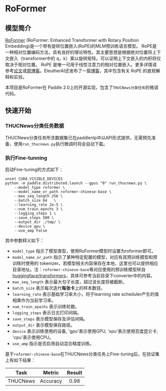 # RoFormer

## 模型简介

[RoFormer](https://arxiv.org/pdf/2104.09864.pdf) (RoFormer: Enhanced Transformer with Rotary Position Embedding)是一个带有旋转位置嵌入(RoPE)的MLM预训练语言模型。 RoPE是一种相对位置编码方法，具有良好的理论特性。其主要思想是根据绝对位置将上下文嵌入（transformer中的 q，k）乘以旋转矩阵。可以证明上下文嵌入的内积将仅取决于相对位置。
RoPE 是唯一可用于线性注意力的相对位置嵌入。更多详情请参考[论文](https://arxiv.org/pdf/2104.09864.pdf)或[原博客](https://kexue.fm/archives/8265)。EleutherAI还发布了一篇[博客](https://blog.eleuther.ai/rotary-embeddings/)，其中包含有关 RoPE 的直观解释和实验。

本项目是RoFormer在 Paddle 2.0上的开源实现，包含了`THUCNews分类任务`的微调代码。

## 快速开始
### THUCNews分类任务数据

THUCNews分类任务所含数据集已在paddlenlp中以API形式提供，无需预先准备，使用`run_thucnews.py`执行微调时将会自动下载。

### 执行Fine-tunning

启动Fine-tuning的方式如下：

```shell
unset CUDA_VISIBLE_DEVICES
python -m paddle.distributed.launch --gpus "0" run_thucnews.py \
    --model_type roformer \
    --model_name_or_path roformer-chinese-base \
    --max_seq_length 256 \
    --batch_size 64   \
    --learning_rate 2e-5 \
    --num_train_epochs 3 \
    --logging_steps 1 \
    --save_steps 500 \
    --output_dir ./tmp/ \
    --device gpu \
    --use_amp False
```

其中参数释义如下：
- `model_type` 指示了模型类型，使用RoFormer模型时设置为roformer即可。
- `model_name_or_path` 指示了某种特定配置的模型，对应有其预训练模型和预训练时使用的 tokenizer。若模型相关内容保存在本地，这里也可以提供相应目录地址。注：`roformer-chinese-base`等对应使用的预训练模型转自[huggingface/transformers](https://github.com/huggingface/transformers)，具体可参考当前目录下converter中的内容。
- `max_seq_length` 表示最大句子长度，超过该长度将被截断。
- `batch_size` 表示每次迭代**每张卡**上的样本数目。
- `learning_rate` 表示基础学习率大小，将于learning rate scheduler产生的值相乘作为当前学习率。
- `num_train_epochs` 表示训练轮数。
- `logging_steps` 表示日志打印间隔。
- `save_steps` 表示模型保存及评估间隔。
- `output_dir` 表示模型保存路径。
- `device` 表示训练使用的设备, 'gpu'表示使用GPU, 'xpu'表示使用百度昆仑卡, 'cpu'表示使用CPU。
- `use_amp` 指示是否启用自动混合精度训练。

基于`roformer-chinese-base`在THUCNews分类任务上Fine-tuning后，在验证集上有如下结果：

| Task  | Metric                       | Result            |
|:-----:|:----------------------------:|:-----------------:|
| THUCNews | Accuracy                     |      0.98      |
